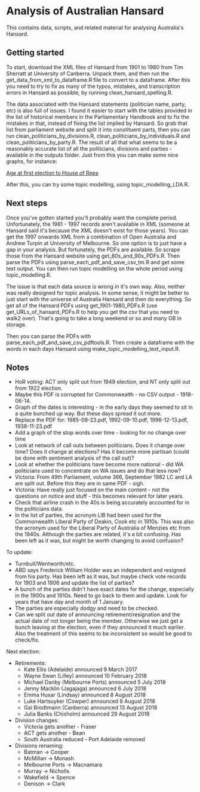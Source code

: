 # Analysis of Australian Hansard

This contains data, scripts, and related material for analysing Australia's Hansard.

## Getting started
To start, download the XML files of Hansard from 1901 to 1980 from Tim Sherratt at University of Canberra. Unpack them, and then run the get_data_from_xml_to_dataframe.R file to convert to a dataframe. After this you need to try to fix as many of the typos, mistakes, and transcription errors in Hansard as possible, by running clean_hansard_spelling.R. 

The data associated with the Hansard statements (politician name, party, etc) is also full of issues. I found it easier to start with the tables provided in the list of historical members in the Parliamentary Handbook and to fix the mistakes in that, instead of fixing the list implied by Hansard. So grab that list from parliament website and split it into constituent parts, then you can run clean_politicians_by_divisions.R, clean_politicians_by_individuals.R and clean_politicians_by_party.R. The result of all that what seems to be a reasonably accurate list of all the politicians, divisions and parties - available in the outputs folder. Just from this you can make some nice graphs, for instance:

[Age at first election to House of Reps](outputs/figures/age_at_election.pdf)

After this, you can try some topic modelling, using topic_modelling_LDA.R.

## Next steps
Once you've gotten started you'll probably want the complete period. Unfortunately, the 1981 - 1997 records aren't available in XML (someone at Hansard said it's because the XML doesn't exist for those years). You can get the 1997 onwards XML from a combination of Open Australia and Andrew Turpin at University of Melbourne. So one option is to just have a gap in your analysis. But fortunately, the PDFs are available. So scrape those from the Hansard website using get_80s_and_90s_PDFs.R. Then parse the PDFs using parse_each_pdf_and_save_csv_tm.R and get some text output. You can then run topic modelling on the whole period using topic_modelling.R.

The issue is that each data source is wrong in it's own way. Also, neither was really designed for topic analysis. In some sense, it might be better to just start with the universe of Australia Hansard and then do everything. So get all of the Hansard PDFs using get_1901-1980_PDFs.R (use get_URLs_of_hansard_PDFs.R to help you get the csv that you need to walk2 over). That's going to take a long weekend or so and many GB in storage.

Then you can parse the PDFs with parse_each_pdf_and_save_csv_pdftools.R. Then create a dataframe with the words in each days Hansard using make_topic_modelling_text_input.R.



## Notes
- HoR voting: ACT only split out from 1949 election, and NT only split out from 1922 election.
- Maybe this PDF is corrupted for Commonwealth - no CSV output - 1918-06-14.
- Graph of the dates is interesting - in the early days they seemed to sit in a quite bunched up way. But these days spread it out more.
- Replace the PDF for: 1985-08-23.pdf, 1992-09-10.pdf, 1996-12-13.pdf, 1938-11-23.pdf
- Add a graph of the stop words over time - looking for no change over time
- Look at network of call outs between politicians. Does it change over time? Does it change at elections? Has it become more partisan (could be done with sentiment analysis of the call out)?
- Look at whether the politicians have become more national - did WA politicians used to concentrate on WA issues and do that less now?
- Victoria: From 49th Parliament, volume 366, September 1982 LC and LA are split out. Before this they are in same PDF - sigh.
- Victoria: Have really just focused on the main content - not the questions on notice and stuff - this becomes relevant for later years.
- Check that airline crash in the 40s is being accurately accounted for in the politicians data.
- In the list of parties, the acronym LIB had been used for the Commonwealth Liberal Party of Deakin, Cook etc in 1910s. This was also the acronym used for the Liberal Party of Australia of Menzies etc from the 1940s. Although the parties are related, it's a bit confusing. Has been left as it was, but might be worth changing to avoid confusion?

To update:
- Turnbull/Wentworth/etc.
- ABD says Frederick William Holder was an independent and resigned from his party. Has been left as it was, but maybe check vote records for 1903 and 1906 and update the list of parties?
- A bunch of the parties didn't have exact dates for the change, especially in the 1900s and 1910s. Need to go back to them and update. Look for years that have day and month of 1 January.
- The parties are especially dodgy and need to be checked.
- Can we split out date of announcing retirement/resignation and the actual date of not longer being the member. Otherwise we just get a bunch leaving at the election, even if they announced it much earlier. Also the treatment of this seems to be inconsistent so would be good to check/fix.

Next election:

- Retirements:
  + Kate Ellis (Adelaide) announced 9 March 2017
  + Wayne Swan (Lilley) announced 10 February 2018
  + Michael Danby (Melbourne Ports) announced 5 July 2018
  + Jenny Macklin (Jagajaga) announced 6 July 2018
  + Emma Husar (Lindsay) announced 8 August 2018
  + Luke Hartsuyker (Cowper) announced 8 August 2018
  + Gai Brodtmann (Canberra) announced 13 August 2018
  + Julia Banks (Chisholm) announced 29 August 2018
- Division changes:
  + Victoria gets another - Fraser
  + ACT gets another - Bean
  + South Australia reduced - Port Adelaide removed
- Divisions renaming:
  + Batman -> Cooper
  + McMillan -> Monash
  + Melbourne Ports -> Macnamara
  + Murray -> Nicholls
  + Wakefield -> Spence
  + Denison -> Clark